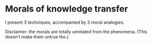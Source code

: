 # Morals of knowledge transfer

I present 3 techniques, accompanied by 3 moral analogies.

Disclaimer: the morals are totally unrelated from the phenomena. (This doesn't make them untrue tho.)
